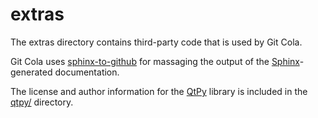 extras
======
The extras directory contains third-party code that is used
by Git Cola.

Git Cola uses
[sphinx-to-github](https://github.com/michaeljones/sphinx-to-github)
for massaging the output of the
[Sphinx](https://github.com/sphinx-doc/sphinx)-generated documentation.

The license and author information for the
[QtPy](https://github.com/spyder-ide/qtpy) library is included in the
[qtpy/](qtpy) directory.
